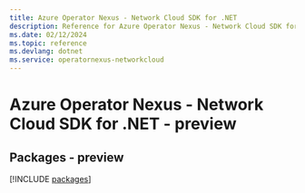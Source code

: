 ```yaml
---
title: Azure Operator Nexus - Network Cloud SDK for .NET
description: Reference for Azure Operator Nexus - Network Cloud SDK for .NET
ms.date: 02/12/2024
ms.topic: reference
ms.devlang: dotnet
ms.service: operatornexus-networkcloud
---
```

# Azure Operator Nexus - Network Cloud SDK for .NET - preview
## Packages - preview
[!INCLUDE [packages](operator-nexus---network-cloud-index.md)]